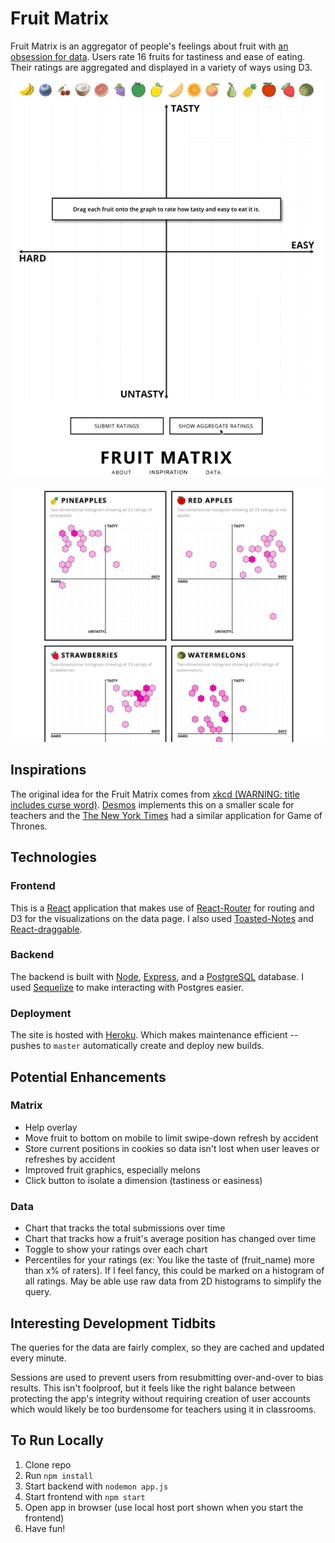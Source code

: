 # Fruit Matrix

Fruit Matrix is an aggregator of people's feelings about fruit with [an obsession for data](https://fruit.tylerauer.com/data). Users rate 16 fruits for tastiness and ease of eating. Their ratings are aggregated and displayed in a variety of ways using D3.

<div style="text-align:center">
    <img alt='gif of fruit matrix aggregate' src='https://github.com/TylerAuer/fruit/blob/master/snapshot-matrix.gif'/>
</div>

[![Snapshot of 2D histograms from Data page](https://github.com/TylerAuer/fruit/blob/master/snapshot-data.png)](https://fruit.tylerauer.com)

## Inspirations

The original idea for the Fruit Matrix comes from [xkcd (WARNING: title includes curse word)](https://xkcd.com/388/). [Desmos](https://teacher.desmos.com/activitybuilder/custom/58cb067910f10b0a21d4db93) implements this on a smaller scale for teachers and the [The New York Times](https://www.nytimes.com/interactive/2017/08/09/upshot/game-of-thrones-chart.html) had a similar application for Game of Thrones.

## Technologies

### Frontend

This is a [React](https://reactjs.org/) application that makes use of [React-Router](https://reactrouter.com/web/guides/quick-start) for routing and D3 for the visualizations on the data page. I also used [Toasted-Notes](https://toasted-notes.netlify.app/) and [React-draggable](https://www.npmjs.com/package/react-draggable).

### Backend

The backend is built with [Node](https://nodejs.org/en/), [Express](https://expressjs.com/), and a [PostgreSQL](https://www.postgresql.org/) database. I used [Sequelize](https://sequelize.org/) to make interacting with Postgres easier.

### Deployment

The site is hosted with [Heroku](https://www.heroku.com/home). Which makes maintenance efficient -- pushes to `master` automatically create and deploy new builds.

## Potential Enhancements

### Matrix

- Help overlay
- Move fruit to bottom on mobile to limit swipe-down refresh by accident
- Store current positions in cookies so data isn't lost when user leaves or refreshes by accident
- Improved fruit graphics, especially melons
- Click button to isolate a dimension (tastiness or easiness)

### Data

- Chart that tracks the total submissions over time
- Chart that tracks how a fruit's average position has changed over time
- Toggle to show your ratings over each chart
- Percentiles for your ratings (ex: You like the taste of (fruit_name) more than x% of raters). If I feel fancy, this could be marked on a histogram of all ratings. May be able use raw data from 2D histograms to simplify the query.

## Interesting Development Tidbits

The queries for the data are fairly complex, so they are cached and updated every minute.

Sessions are used to prevent users from resubmitting over-and-over to bias results. This isn't foolproof, but it feels like the right balance between protecting the app's integrity without requiring creation of user accounts which would likely be too burdensome for teachers using it in classrooms.

## To Run Locally

1. Clone repo
2. Run `npm install`
3. Start backend with `nodemon app.js`
4. Start frontend with `npm start`
5. Open app in browser (use local host port shown when you start the frontend)
6. Have fun!
